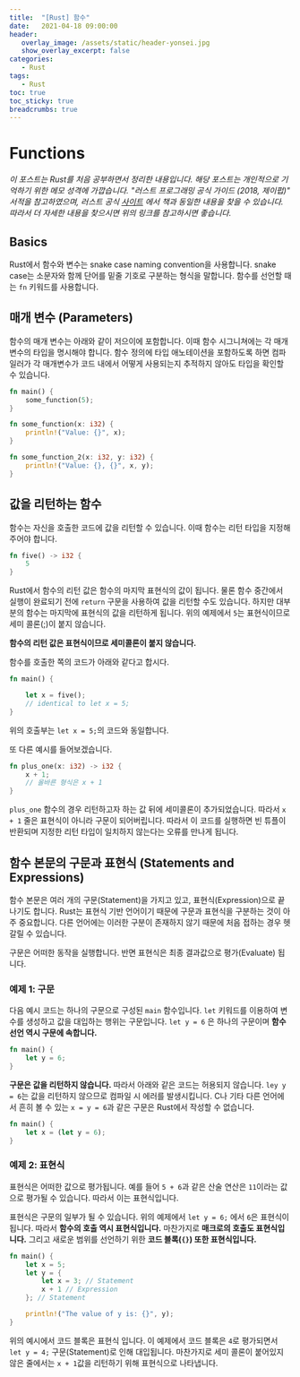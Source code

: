 ```yaml
---
title:  "[Rust] 함수"
date:   2021-04-18 09:00:00
header:
   overlay_image: /assets/static/header-yonsei.jpg
   show_overlay_excerpt: false
categories: 
   - Rust
tags:
   - Rust
toc: true
toc_sticky: true
breadcrumbs: true
---
```


# Functions

*이 포스트는 Rust를 처음 공부하면서 정리한 내용입니다. 해당 포스트는 개인적으로 기억하기 위한 메모 성격에 가깝습니다. "러스트 프로그래밍 공식 가이드 (2018, 제이펍)" 서적을 참고하였으며, 러스트 공식 [사이트](https://doc.rust-lang.org/1.30.0/book/2018-edition/foreword.html) 에서 책과 동일한 내용을 찾을 수 있습니다. 따라서 더 자세한 내용을 찾으시면 위의 링크를 참고하시면 좋습니다.*

<!--more-->

## Basics

Rust에서 함수와 변수는 snake case naming convention을 사용합니다. snake case는 소문자와 함께 단어를 밑줄 기호로 구분하는 형식을 말합니다. 함수를 선언할 때는 `fn` 키워드를 사용합니다.

## 매개 변수 (Parameters)

함수의 매개 변수는 아래와 같이 저으이에 포함합니다. 이때 함수 시그니쳐에는 각 매개변수의 타입을 명시해야 합니다. 함수 정의에 타입 애노테이션을 포함하도록 하면 컴파일러가 각 매개변수가 코드 내에서 어떻게 사용되는지 추적하지 않아도 타입을 확인할 수 있습니다.

```rust
fn main() {
    some_function(5);
}

fn some_function(x: i32) {
    println!("Value: {}", x);
}

fn some_function_2(x: i32, y: i32) {
    println!("Value: {}, {}", x, y);
}
```

## 값을 리턴하는 함수

함수는 자신을 호출한 코드에 값을 리턴할 수 있습니다. 이때 함수는 리턴 타입을 지정해주어야 합니다.

```rust
fn five() -> i32 {
    5
}
```

Rust에서 함수의 리턴 값은 함수의 마지막 표현식의 값이 됩니다. 물론 함수 중간에서 실행이 완료되기 전에 `return` 구문을 사용하여 값을 리턴할 수도 있습니다. 하지만 대부분의 함수는 마지막에 표현식의 값을 리턴하게 됩니다. 위의 예제에서 `5`는 표현식이므로 세미 콜론(;)이 붙지 않습니다. 

**함수의 리턴 값은 표현식이므로 세미콜론이 붙지 않습니다.**

함수를 호출한 쪽의 코드가 아래와 같다고 합시다.

```rust
fn main() {

    let x = five();
    // identical to let x = 5;
}
```

위의 호출부는 `let x = 5;`의 코드와 동일합니다. 

또 다른 예시를 들어보겠습니다.

```rust
fn plus_one(x: i32) -> i32 {
    x + 1;
    // 올바른 형식은 x + 1
}
```

`plus_one` 함수의 경우 리턴하고자 하는 값 뒤에 세미콜론이 추가되었습니다. 따라서 `x + 1` 줄은 표현식이 아니라 구문이 되어버립니다. 따라서 이 코드를 실행하면 빈 튜플이 반환되며 지정한 리턴 타입이 일치하지 않는다는 오류를 만나게 됩니다.



## 함수 본문의 구문과 표현식 (Statements and Expressions)

함수 본문은 여러 개의 구문(Statement)을 가지고 있고, 표현식(Expression)으로 끝나기도 합니다. Rust는 표현식 기반 언어이기 때문에 구문과 표현식을 구분하는 것이 아주 중요합니다. 다른 언어에는 이러한 구분이 존재하지 않기 때문에 처음 접하는 경우 헷갈릴 수 있습니다.

구문은 어떠한 동작을 실행합니다. 반면 표현식은 최종 결과값으로 평가(Evaluate) 됩니다. 

### 예제 1: 구문

다음 예시 코드는 하나의 구문으로 구성된 `main` 함수입니다. `let` 키워드를 이용하여 변수를 생성하고 값을 대입하는 행위는 구문입니다. `let y = 6` 은 하나의 구문이며 **함수 선언 역시 구문에 속합니다.**

```rust
fn main() {
    let y = 6;
}
```

**구문은 값을 리턴하지 않습니다.** 따라서 아래와 같은 코드는 허용되지 않습니다. `ley y = 6`는 값을 리턴하지 않으므로 컴파일 시 에러를 발생시킵니다. C나 기타 다른 언어에서 흔히 볼 수 있는 `x = y = 6`과 같은 구문은 Rust에서 작성할 수 없습니다. 

```rust
fn main() {
    let x = (let y = 6);
}
```

### 예제 2: 표현식

표현식은 어떠한 값으로 평가됩니다. 예를 들어 `5 + 6`과 같은 산술 연산은 `11`이라는 값으로 평가될 수 있습니다. 따라서 이는 표현식입니다. 

표현식은 구문의 일부가 될 수 있습니다. 위의 예제에서 `let y = 6;` 에서 `6`은 표현식이 됩니다. 따라서 **함수의 호출 역시 표현식입니다.** 마찬가지로 **매크로의 호출도 표현식입니다.** 그리고 새로운 범위를 선언하기 위한 **코드 블록(`{}`) 또한 표현식입니다.**

```rust
fn main() {
    let x = 5;
    let y = {
        let x = 3; // Statement
        x + 1 // Expression
    }; // Statement

    println!("The value of y is: {}", y);
}
```

위의 예시에서 코드 블록은 표현식 입니다. 이 예제에서 코드 블록은 `4`로 평가되면서 `let y = 4;` 구문(Statement)로 인해 대입됩니다. 마찬가지로 세미 콜론이 붙어있지 않은 줄에서는 `x + 1`값을 리턴하기 위해 표현식으로 나타냅니다.





